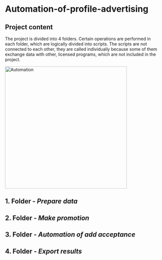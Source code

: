 # Automation-of-profile-advertising

## Project content

The project is divided into 4 folders. Certain operations are performed in each folder, which are logically divided into scripts. The scripts are not connected to each other, they are called individually because some of them exchange data with other, licensed programs, which are not included in the project.

<img align='center' alt = 'Automation' width = '400' src = 'https://www.learninglinksindia.org/public/images/screen-manages.gif'>

## 1. Folder - _Prepare data_

## 2. Folder - _Make promotion_

## 3. Folder - _Automation of add acceptance_

## 4. Folder - _Export results_

